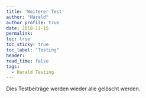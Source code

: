 ```yaml
---
title: 'Weiterer Test'
author: "Harald"
author_profile: true
date: 2018-11-15
permalink: 
toc: true
toc_sticky: true
toc_label: "Testing"
header:
read_time: false
tags:
  - Harald Testing
---
```


Dies Testbeiträge werden wieder alle gelöscht werden. 




